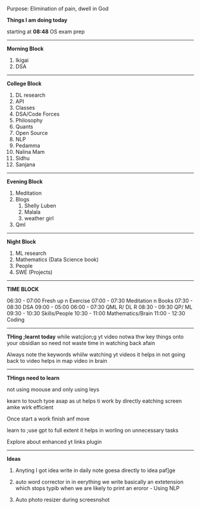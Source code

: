 Purpose: Elimination of pain, dwell in God

**Things I am doing today**

starting at **08:48**
OS exam prep

---
**Morning Block**
1) Ikigai
2) DSA
---
**College Block**
1) DL research
2) API
3) Classes
4) DSA/Code Forces
5) Philosophy
6) Quants
7) Open Source
8) NLP
9) Pedamma
10) Nalina Mam
11) Sidhu
12) Sanjana
---
**Evening Block**
1) Meditation
2) Blogs
	1) Shelly Luben
	2) Malala
	3) weather girl
3) Qml
---
**Night Block**
1) ML research
2) Mathematics (Data Science book)
3) People 
4) SWE (Projects)
---
**TIME BLOCK**

06:30 - 07:00   Fresh up n Exercise
07:00 - 07:30   Meditation n Books
07:30 - 08:30   DSA
09:00 - 05:00
06:00 - 07:30   QML R/ DL R
08:30 - 09:30   QP/ ML 
09:30 - 10:30   Skills/People
10:30 - 11:00   Mathematics/Brain
11:00 - 12:30   Coding

---

**THing ;learnt today**
while watcjion;g yt video notwa thw key things onto your obsidian so need not waste time in watching back afain

Always note the keywords whiilw watching yt videos it helps in not going back to video
helps in map video in brain



---

**THings need to learn**

not using moouse and only using leys

kearn to touch tyoe asap as ut helps ti work by directly eatching screen amke wirk efficient

Once start a work finish anf move

learn to ;use gpt to full extent it helps in worling on unnecessary tasks

Explore about enhanced yt links plugin

---
**Ideas**
1) Anyting I got idea write in daily note  goesa directly to idea paf]ge

2) auto word corrector in in eerything we write basically  an extetension which stops typib when we are likely to print an eroror - Using NLP

3) Auto photo resizer during screesnshot